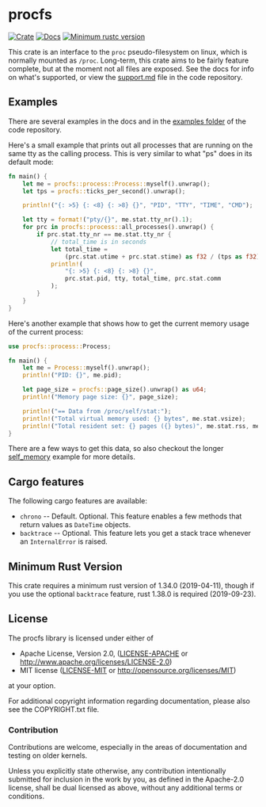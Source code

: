 procfs
======

[![Crate](https://img.shields.io/crates/v/procfs.svg)](https://crates.io/crates/procfs)
[![Docs](https://docs.rs/procfs/badge.svg)](https://docs.rs/procfs)
[![Minimum rustc version](https://img.shields.io/badge/rustc-1.34+-lightgray.svg)](https://github.com/eminence/procfs#minimum-rust-version)


This crate is an interface to the `proc` pseudo-filesystem on linux, which is normally mounted as `/proc`.
Long-term, this crate aims to be fairly feature complete, but at the moment not all files are exposed.
See the docs for info on what's supported, or view the [support.md](https://github.com/eminence/procfs/blob/master/support.md)
file in the code repository.

## Examples
There are several examples in the docs and in the [examples folder](https://github.com/eminence/procfs/tree/master/examples)
of the code repository.

Here's a small example that prints out all processes that are running on the same tty as the calling
process.  This is very similar to what "ps" does in its default mode:

```rust
fn main() {
    let me = procfs::process::Process::myself().unwrap();
    let tps = procfs::ticks_per_second().unwrap();

    println!("{: >5} {: <8} {: >8} {}", "PID", "TTY", "TIME", "CMD");

    let tty = format!("pty/{}", me.stat.tty_nr().1);
    for prc in procfs::process::all_processes().unwrap() {
        if prc.stat.tty_nr == me.stat.tty_nr {
            // total_time is in seconds
            let total_time =
                (prc.stat.utime + prc.stat.stime) as f32 / (tps as f32);
            println!(
                "{: >5} {: <8} {: >8} {}",
                prc.stat.pid, tty, total_time, prc.stat.comm
            );
        }
    }
}
```

Here's another example that shows how to get the current memory usage of the current process:

```rust
use procfs::process::Process;

fn main() {
    let me = Process::myself().unwrap();
    println!("PID: {}", me.pid);

    let page_size = procfs::page_size().unwrap() as u64;
    println!("Memory page size: {}", page_size);

    println!("== Data from /proc/self/stat:");
    println!("Total virtual memory used: {} bytes", me.stat.vsize);
    println!("Total resident set: {} pages ({} bytes)", me.stat.rss, me.stat.rss as u64 * page_size);
}
```

There are a few ways to get this data, so also checkout the longer
[self_memory](https://github.com/eminence/procfs/blob/master/examples/self_memory.rs) example for more
details.

## Cargo features

The following cargo features are available:

* `chrono` -- Default.  Optional.  This feature enables a few methods that return values as `DateTime` objects.
* `backtrace` -- Optional.  This feature lets you get a stack trace whenever an `InternalError` is raised.

## Minimum Rust Version

This crate requires a minimum rust version of 1.34.0 (2019-04-11), though if you use the optional `backtrace` feature,
rust 1.38.0 is required (2019-09-23).

## License

The procfs library is licensed under either of

 * Apache License, Version 2.0, ([LICENSE-APACHE](LICENSE-APACHE) or http://www.apache.org/licenses/LICENSE-2.0)
 * MIT license ([LICENSE-MIT](LICENSE-MIT) or http://opensource.org/licenses/MIT)

at your option.

For additional copyright information regarding documentation, please also see the COPYRIGHT.txt file.

### Contribution

Contributions are welcome, especially in the areas of documentation and testing on older kernels.

Unless you explicitly state otherwise, any contribution intentionally
submitted for inclusion in the work by you, as defined in the Apache-2.0
license, shall be dual licensed as above, without any additional terms or
conditions.

